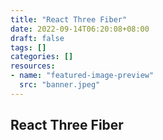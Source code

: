 ```yaml
---
title: "React Three Fiber"
date: 2022-09-14T06:20:08+08:00
draft: false
tags: []
categories: []
resources:
- name: "featured-image-preview"
  src: "banner.jpeg"
---
```


## React Three Fiber

